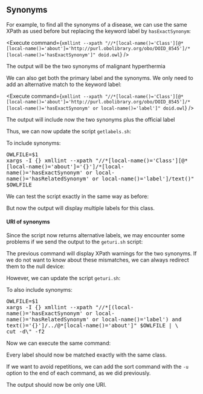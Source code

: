 <script>
import Execute from "$components/Execute.svelte";
</script>

## Synonyms

For example, to find all the synonyms of a disease, we can use the same XPath as used before but replacing the keyword label by `hasExactSynonym`:

<Execute command={`xmllint --xpath "//*[local-name()='Class'][@*[local-name()='about']='http://purl.obolibrary.org/obo/DOID_8545']/*[local-name()='hasExactSynonym']" doid.owl`} />

The output will be the two synonyms of malignant hyperthermia

We can also get both the primary label and the synonyms. We only need to add an alternative match to the keyword label:

<Execute command={`xmllint --xpath "//*[local-name()='Class'][@*[local-name()='about']='http://purl.obolibrary.org/obo/DOID_8545']/*[local-name()='hasExactSynonym' or local-name()='label']" doid.owl`} />

The output will include now the two synonyms plus the official label

Thus, we can now update the script `getlabels.sh`:

<Execute command="nano getlabels.sh" />

To include synonyms:

<pre class="code border p-2" style="white-space: pre-wrap">
OWLFILE=$1
xargs -I &lcub;&rcub; xmllint --xpath "//*[local-name()='Class'][@*[local-name()='about']='&lcub;&rcub;']/*[local-name()='hasExactSynonym' or local-name()='hasRelatedSynonym' or local-name()='label']/text()" $OWLFILE</pre>

We can test the script exactly in the same way as before:

<Execute command="echo -e 'http://purl.obolibrary.org/obo/DOID_8545' | ./getlabels.sh doid.owl" />

But now the output will display multiple labels for this class.

#### URI of synonyms

Since the script now returns alternative labels, we may encounter some problems if we send the output to the `geturi.sh` script:

<Execute command="echo 'http://purl.obolibrary.org/obo/DOID_8545' | ./getlabels.sh doid.owl | ./geturi.sh doid.owl" />

The previous command will display XPath warnings for the two synonyms. If we do not want to know about these mismatches, we can always redirect them to the null device:

<Execute command="echo 'http://purl.obolibrary.org/obo/DOID_8545' | ./getlabels.sh doid.owl | ./geturi.sh doid.owl 2>/dev/null" />

However, we can update the script `geturi.sh`:
<Execute command="nano geturi.sh" />

To also include synonyms:

<pre class="code border p-2" style="white-space: pre-wrap">
OWLFILE=$1
xargs -I &lcub;&rcub; xmllint --xpath "//*[(local-name()='hasExactSynonym' or local-name()='hasRelatedSynonym' or local-name()='label') and text()='&lcub;&rcub;']/../@*[local-name()='about']" $OWLFILE | \
cut -d\" -f2</pre>

Now we can execute the same command:

<Execute command="echo 'http://purl.obolibrary.org/obo/DOID_8545' | ./getlabels.sh doid.owl | ./geturi.sh doid.owl" />

Every label should now be matched exactly with the same class.

If we want to avoid repetitions, we can add the sort command with the `-u` option to the end of each command, as we did previously.

<Execute command="echo 'http://purl.obolibrary.org/obo/DOID_8545' | ./getlabels.sh doid.owl | ./geturi.sh doid.owl | sort -u" />

The output should now be only one URI.
